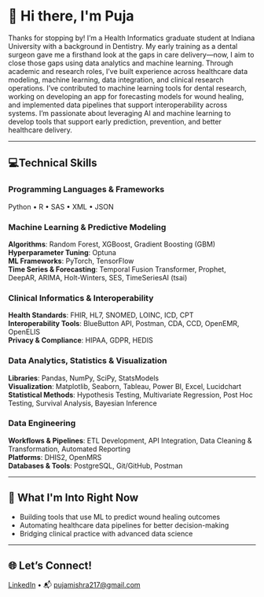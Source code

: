 


# 👋 Hi there, I'm Puja 

Thanks for stopping by! I’m a Health Informatics graduate student at Indiana University with a background in Dentistry. My early training as a dental surgeon gave me a firsthand look at the gaps in care delivery—now, I aim to close those gaps using data analytics and machine learning. Through academic and research roles, I’ve built experience across healthcare data modeling, machine learning, data integration, and clinical research operations. I’ve contributed to machine learning tools for dental research, working on developing an app for forecasting models for wound healing, and implemented data pipelines that support interoperability across systems. I’m passionate about leveraging AI and machine learning to develop tools that support early prediction, prevention, and better healthcare delivery.

---

## 💻Technical Skills

### Programming Languages & Frameworks
Python • R • SAS • XML • JSON

### Machine Learning & Predictive Modeling
**Algorithms**: Random Forest, XGBoost, Gradient Boosting (GBM)  
**Hyperparameter Tuning**: Optuna  
**ML Frameworks**: PyTorch, TensorFlow  
**Time Series & Forecasting**: Temporal Fusion Transformer, Prophet, DeepAR, ARIMA, Holt-Winters, SES, TimeSeriesAI (tsai)

### Clinical Informatics & Interoperability
**Health Standards**: FHIR, HL7, SNOMED, LOINC, ICD, CPT  
**Interoperability Tools**: BlueButton API, Postman, CDA, CCD, OpenEMR, OpenELIS  
**Privacy & Compliance**: HIPAA, GDPR, HEDIS

### Data Analytics, Statistics & Visualization
**Libraries**: Pandas, NumPy, SciPy, StatsModels  
**Visualization**: Matplotlib, Seaborn, Tableau, Power BI, Excel, Lucidchart  
**Statistical Methods**: Hypothesis Testing, Multivariate Regression, Post Hoc Testing, Survival Analysis, Bayesian Inference

### Data Engineering 
**Workflows & Pipelines**: ETL Development, API Integration, Data Cleaning & Transformation, Automated Reporting  
**Platforms**: DHIS2, OpenMRS  
**Databases & Tools**: PostgreSQL, Git/GitHub, Postman

---

## 🎯 What I'm Into Right Now
- Building tools that use ML to predict wound healing outcomes
- Automating healthcare data pipelines for better decision-making
- Bridging clinical practice with advanced data science

---

## 🌐 Let’s Connect!
[LinkedIn](https://www.linkedin.com/in/dr-puja-mishra) • 📬 pujamishra217@gmail.com

